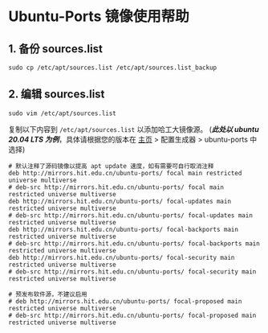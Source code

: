 # Ubuntu-Ports 镜像使用帮助

## 1. 备份 sources.list

```shell
sudo cp /etc/apt/sources.list /etc/apt/sources.list_backup
```

## 2. 编辑 sources.list

```shell
sudo vim /etc/apt/sources.list
```

复制以下内容到 `/etc/apt/sources.list` 以添加哈工大镜像源。
(**_此处以 ubuntu 20.04 LTS 为例_**，具体请根据您的版本在 [主页](#/home) > 配置生成器 > ubuntu-ports 中选择)

```text
# 默认注释了源码镜像以提高 apt update 速度，如有需要可自行取消注释
deb http://mirrors.hit.edu.cn/ubuntu-ports/ focal main restricted universe multiverse
# deb-src http://mirrors.hit.edu.cn/ubuntu-ports/ focal main restricted universe multiverse
deb http://mirrors.hit.edu.cn/ubuntu-ports/ focal-updates main restricted universe multiverse
# deb-src http://mirrors.hit.edu.cn/ubuntu-ports/ focal-updates main restricted universe multiverse
deb http://mirrors.hit.edu.cn/ubuntu-ports/ focal-backports main restricted universe multiverse
# deb-src http://mirrors.hit.edu.cn/ubuntu-ports/ focal-backports main restricted universe multiverse
deb http://mirrors.hit.edu.cn/ubuntu-ports/ focal-security main restricted universe multiverse
# deb-src http://mirrors.hit.edu.cn/ubuntu-ports/ focal-security main restricted universe multiverse

# 预发布软件源，不建议启用
# deb http://mirrors.hit.edu.cn/ubuntu-ports/ focal-proposed main restricted universe multiverse
# deb-src http://mirrors.hit.edu.cn/ubuntu-ports/ focal-proposed main restricted universe multiverse
```
